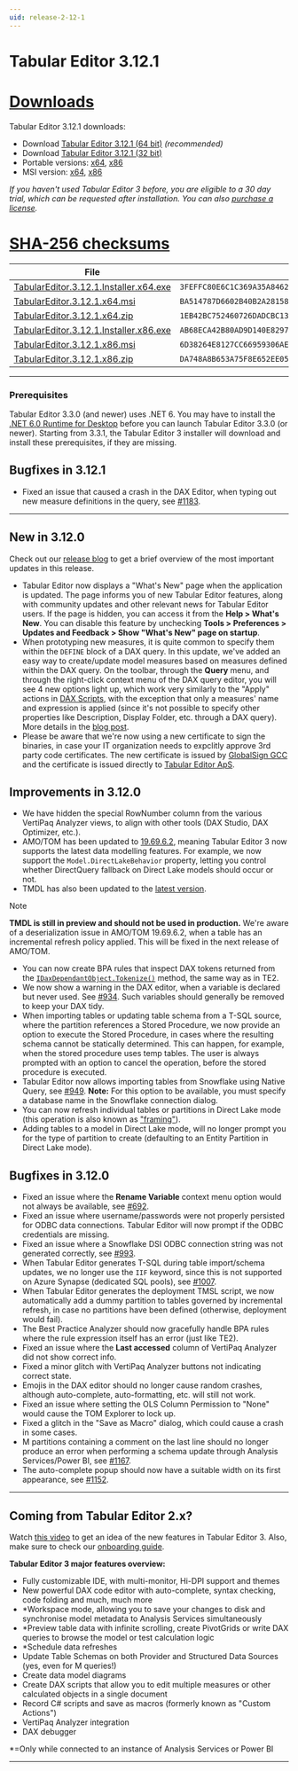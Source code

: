 ```yaml
---
uid: release-2-12-1
---
```

# Tabular Editor 3.12.1

# [**Downloads**](#tab/downloads)

Tabular Editor 3.12.1 downloads:

- Download [Tabular Editor 3.12.1 (64 bit)](https://cdn.tabulareditor.com/files/TabularEditor.3.12.1.Installer.x64.exe) *(recommended)*
- Download [Tabular Editor 3.12.1 (32 bit)](https://cdn.tabulareditor.com/files/TabularEditor.3.12.1.Installer.x86.exe)
- Portable versions: [x64](https://cdn.tabulareditor.com/files/TabularEditor.3.12.1.x64.zip), [x86](https://cdn.tabulareditor.com/files/TabularEditor.3.12.1.x86.zip)
- MSI version: [x64](https://cdn.tabulareditor.com/files/TabularEditor.3.12.1.x64.msi), [x86](https://cdn.tabulareditor.com/files/TabularEditor.3.12.1.x86.msi)

*If you haven't used Tabular Editor 3 before, you are eligible to a 30 day trial, which can be requested after installation. You can also [purchase a license](https://tabulareditor.com/licensing).*

# [**SHA-256 checksums**](#tab/checksums)

| File | SHA-256 |
| -- | -- |
| [TabularEditor.3.12.1.Installer.x64.exe](https://cdn.tabulareditor.com/files/TabularEditor.3.12.1.Installer.x64.exe)    | `3FEFFC80E6C1C369A35A84624C8AD239A2EA1FDD8DCC5C64517F196302FE9BC4` |
| [TabularEditor.3.12.1.x64.msi](https://cdn.tabulareditor.com/files/TabularEditor.3.12.1.x64.msi)                        | `BA514787D6602B40B2A281586B8FBD82CA10C877AAB83DCD1D863C8E9E673C63` |
| [TabularEditor.3.12.1.x64.zip](https://cdn.tabulareditor.com/files/TabularEditor.3.12.1.x64.zip)                        | `1EB42BC752460726DADCBC130EC7E44FA69156542AD3119717245B17E5D139A4` |
| [TabularEditor.3.12.1.Installer.x86.exe](https://cdn.tabulareditor.com/files/TabularEditor.3.12.1.Installer.x86.exe)    | `AB68ECA42B80AD9D140E82970E76192BF4C68925A5E0906744EE607A5F9AB5CB` |
| [TabularEditor.3.12.1.x86.msi](https://cdn.tabulareditor.com/files/TabularEditor.3.12.1.x86.msi)                        | `6D38264E8127CC66959306AE135C7CBAE1B56C1D92D9F291037CF8E1D9750A41` |
| [TabularEditor.3.12.1.x86.zip](https://cdn.tabulareditor.com/files/TabularEditor.3.12.1.x86.zip)                        | `DA748A8B653A75F8E652EE055E0E47C320640CFCDE9D9140E278DE683EE8DF14` |

***

### Prerequisites

Tabular Editor 3.3.0 (and newer) uses .NET 6. You may have to install the [.NET 6.0 Runtime for Desktop](https://dotnet.microsoft.com/en-us/download/dotnet/6.0/runtime) before you can launch Tabular Editor 3.3.0 (or newer). Starting from 3.3.1, the Tabular Editor 3 installer will download and install these prerequisites, if they are missing.

## Bugfixes in 3.12.1

- Fixed an issue that caused a crash in the DAX Editor, when typing out new measure definitions in the query, see [#1183](https://github.com/TabularEditor/TabularEditor3/issues/1183).

***

## New in 3.12.0

Check out our [release blog](https://blog.tabulareditor.com/) to get a brief overview of the most important updates in this release.

- Tabular Editor now displays a "What's New" page when the application is updated. The page informs you of new Tabular Editor features, along with community updates and other relevant news for Tabular Editor users. If the page is hidden, you can access it from the **Help > What's New**. You can disable this feature by unchecking **Tools > Preferences > Updates and Feedback > Show "What's New" page on startup**.
- When prototyping new measures, it is quite common to specify them within the `DEFINE` block of a DAX query. In this update, we've added an easy way to create/update model measures based on measures defined within the DAX query. On the toolbar, through the **Query** menu, and through the right-click context menu of the DAX query editor, you will see 4 new options light up, which work very similarly to the "Apply" actions in [DAX Scripts](https://docs.tabulareditor.com/te3/features/dax-scripts.html#shortcuts), with the exception that only a measures' name and expression is applied (since it's not possible to specify other properties like Description, Display Folder, etc. through a DAX query). More details in the [blog post](https://blog.tabulareditor.com).
- Please be aware that we're now using a new certificate to sign the binaries, in case your IT organization needs to expclitly approve 3rd party code certificates. The new certificate is issued by [GlobalSign GCC](https://www.globalsign.com/en) and the certificate is issued directly to [Tabular Editor ApS](https://tabulareditor.com/contact).

## Improvements in 3.12.0

- We have hidden the special RowNumber column from the various VertiPaq Analyzer views, to align with other tools (DAX Studio, DAX Optimizer, etc.).
- AMO/TOM has been updated to [19.69.6.2](https://www.nuget.org/packages/Microsoft.AnalysisServices.NetCore.retail.amd64), meaning Tabular Editor 3 now supports the latest data modelling features. For example, we now support the `Model.DirectLakeBehavior` property, letting you control whether DirectQuery fallback on Direct Lake models should occur or not.
- TMDL has also been updated to the [latest version](https://www.nuget.org/packages/Microsoft.AnalysisServices.Tabular.Tmdl.NetCore.retail.amd64/19.69.6.2-TmdlPreview).

> [!NOTE]
> **TMDL is still in preview and should not be used in production.** We're aware of a deserialization issue in AMO/TOM 19.69.6.2, when a table has an incremental refresh policy applied. This will be fixed in the next release of AMO/TOM.

- You can now create BPA rules that inspect DAX tokens returned from the [`IDaxDependantObject.Tokenize()`](https://docs.tabulareditor.com/api/TabularEditor.TOMWrapper.Utils.DaxDependencyHelper.html#TabularEditor_TOMWrapper_Utils_DaxDependencyHelper_Tokenize_TabularEditor_TOMWrapper_IDaxDependantObject_) method, the same way as in TE2.
- We now show a warning in the DAX editor, when a variable is declared but never used. See [#934](https://github.com/TabularEditor/TabularEditor3/issues/934). Such variables should generally be removed to keep your DAX tidy.
- When importing tables or updating table schema from a T-SQL source, where the partition references a Stored Procedure, we now provide an option to execute the Stored Procedure, in cases where the resulting schema cannot be statically determined. This can happen, for example, when the stored procedure uses temp tables. The user is always prompted with an option to cancel the operation, before the stored procedure is executed.
- Tabular Editor now allows importing tables from Snowflake using Native Query, see [#949](https://github.com/TabularEditor/TabularEditor3/issues/949). **Note:** For this option to be available, you must specify a database name in the Snowflake connection dialog.
- You can now refresh individual tables or partitions in Direct Lake mode (this operation is also known as ["framing"](https://github.com/TabularEditor/TabularEditor3/issues/999)).
- Adding tables to a model in Direct Lake mode, will no longer prompt you for the type of partition to create (defaulting to an Entity Partition in Direct Lake mode).

## Bugfixes in 3.12.0

- Fixed an issue where the **Rename Variable** context menu option would not always be available, see [#692](https://github.com/TabularEditor/TabularEditor3/issues/692).
- Fixed an issue where username/passwords were not properly persisted for ODBC data connections. Tabular Editor will now prompt if the ODBC credentials are missing.
- Fixed an issue where a Snowflake DSI ODBC connection string was not generated correctly, see [#993](https://github.com/TabularEditor/TabularEditor3/issues/993).
- When Tabular Editor generates T-SQL during table import/schema updates, we no longer use the `IIF` keyword, since this is not supported on Azure Synapse (dedicated SQL pools), see [#1007](https://github.com/TabularEditor/TabularEditor3/issues/1007).
- When Tabular Editor generates the deployment TMSL script, we now automatically add a dummy partition to tables governed by incremental refresh, in case no partitions have been defined (otherwise, deployment would fail).
- The Best Practice Analyzer should now gracefully handle BPA rules where the rule expression itself has an error (just like TE2).
- Fixed an issue where the **Last accessed** column of VertiPaq Analyzer did not show correct info.
- Fixed a minor glitch with VertiPaq Analyzer buttons not indicating correct state.
- Emojis in the DAX editor should no longer cause random crashes, although auto-complete, auto-formatting, etc. will still not work.
- Fixed an issue where setting the OLS Column Permission to "None" would cause the TOM Explorer to lock up.
- Fixed a glitch in the "Save as Macro" dialog, which could cause a crash in some cases.
- M partitions containing a comment on the last line should no longer produce an error when performing a schema update through Analysis Services/Power BI, see [#1167](https://github.com/TabularEditor/TabularEditor3/issues/1167).
- The auto-complete popup should now have a suitable width on its first appearance, see [#1152](https://github.com/TabularEditor/TabularEditor3/issues/1152).

---
## Coming from Tabular Editor 2.x?

Watch [this video](https://www.youtube.com/watch?v=pt3DdcjfImY) to get an idea of the new features in Tabular Editor 3. Also, make sure to check our [onboarding guide](https://docs.tabulareditor.com/onboarding/index.html).

**Tabular Editor 3 major features overview:**
- Fully customizable IDE, with multi-monitor, Hi-DPI support and themes
- New powerful DAX code editor with auto-complete, syntax checking, code folding and much, much more
- *Workspace mode, allowing you to save your changes to disk and synchronise model metadata to Analysis Services simultaneously
- *Preview table data with infinite scrolling, create PivotGrids or write DAX queries to browse the model or test calculation logic
- *Schedule data refreshes
- Update Table Schemas on both Provider and Structured Data Sources (yes, even for M queries!)
- Create data model diagrams
- Create DAX scripts that allow you to edit multiple measures or other calculated objects in a single document
- Record C# scripts and save as macros (formerly known as "Custom Actions")
- VertiPaq Analyzer integration
- DAX debugger

*=Only while connected to an instance of Analysis Services or Power BI

---
